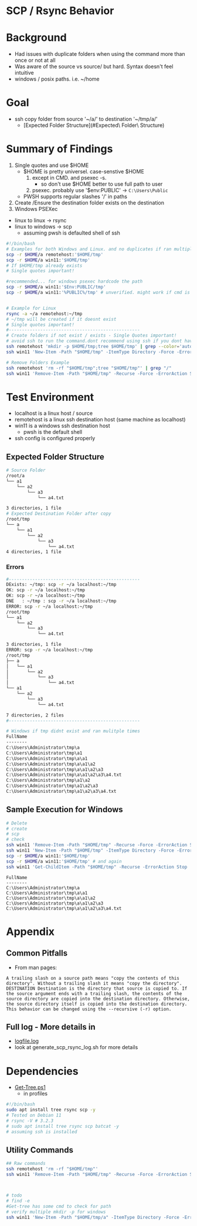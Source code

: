 # SCP / Rsync Behavior
# Background
* Had issues with duplicate folders when using the command more than once or not at all
* Was aware of the source vs source/ but hard. Syntax doesn't feel intuitive
* windows / posix paths. i.e. ~/home
# Goal 
* ssh copy folder from source '~/a/' to destination '~/tmp/a/'
    * [Expected Folder Structure](#Expected\ Folder\ Structure)
    <!-- fixme -->
    <!-- * Expected Folder Structure -->
    <!-- * [Expected Folder Structure](#Expected Folder Structure) -->

# Summary of Findings
1. Single quotes and use $HOME
    * $HOME is pretty universel. case-senstive $HOME
        1. except in CMD. and psexec -s. 
            * so don't use $HOME better to use full path to user
        2. psexec. probably use '$env:PUBLIC' -> `C:\Users\Public`
    * PWSH supports regular slashes '/' in paths
2. Create /Ensure the destination folder exists on the destination
3. Windows PSEXec
* linux to linux -> rsync
    <!-- * assuming rsync is on both. not sure if needed -->
* linux to windows -> scp
    * assuming pwsh is defaulted shell of ssh
```bash
#!/bin/bash
# Examples for both Windows and Linux. and no duplicates if ran multiple times
scp -r $HOME/a remotehost:'$HOME/tmp'
scp -r $HOME/a win11:'$HOME/tmp'
# If $HOME/tmp already exists
# Single quotes important!

#recommended... for windows psexec hardcode the path
scp -r $HOME/a win11:'$Env:PUBLIC/tmp'
scp -r $HOME/a win11:'%PUBLIC%/tmp' # unverified. might work if cmd is default ssh shell


# Example for Linux
rsync -a ~/a remotehost:~/tmp
# ~/tmp will be created if it doesnt exist
# Single quotes important!
#--------------------------------------------------
# Create folders if not exist / exists - Single Quotes important!
# avoid ssh to run the command.dont recommend using ssh if you dont have to. overhead to create connection to run a single command
ssh remotehost 'mkdir -p $HOME/tmp;tree $HOME/tmp' | grep --color='auto' "/"
ssh win11 'New-Item -Path "$HOME/tmp" -ItemType Directory -Force -ErrorAction SilentlyContinue ; Get-ChildItem -Path "$HOME/tmp"'

# Remove Folders Example
ssh remotehost 'rm -rf "$HOME/tmp";tree "$HOME/tmp"' | grep "/"
ssh win11 'Remove-Item -Path "$HOME/tmp" -Recurse -Force -ErrorAction SilentlyContinue ; Get-ChildItem -Path "$HOME/tmp" -ErrorAction SilentlyContinue;write-host 'dir deleted''
```

# Test Environment
* localhost is a linux host / source
* remotehost is a linux ssh destination host (same machine as localhost)
* win11 is a windows ssh destination host
    * pwsh is the default shell
* ssh config is configured properly
## Expected Folder Structure
```bash
# Source Folder
/root/a
└── a1
    └── a2
        └── a3
            └── a4.txt

3 directories, 1 file
# Expected Destination Folder after copy
/root/tmp
└── a
    └── a1
        └── a2
            └── a3
                └── a4.txt
4 directories, 1 file
```
### Errors
```bash
#--------------------------------------------------
DExists: ~/tmp: scp -r ~/a localhost:~/tmp
OK: scp -r ~/a localhost:~/tmp
OK: scp -r ~/a localhost:~/tmp
DNE   : ~/tmp : scp -r ~/a localhost:~/tmp
ERROR: scp -r ~/a localhost:~/tmp
/root/tmp
└── a1
    └── a2
        └── a3
            └── a4.txt

3 directories, 1 file
ERROR: scp -r ~/a localhost:~/tmp
/root/tmp
├── a
│   └── a1
│       └── a2
│           └── a3
│               └── a4.txt
└── a1
    └── a2
        └── a3
            └── a4.txt

7 directories, 2 files
#--------------------------------------------------

# Windows if tmp didnt exist and ran mulitple times
FullName                              
--------                                    
C:\Users\Administrator\tmp\a                
C:\Users\Administrator\tmp\a1               
C:\Users\Administrator\tmp\a\a1             
C:\Users\Administrator\tmp\a\a1\a2          
C:\Users\Administrator\tmp\a\a1\a2\a3       
C:\Users\Administrator\tmp\a\a1\a2\a3\a4.txt
C:\Users\Administrator\tmp\a1\a2            
C:\Users\Administrator\tmp\a1\a2\a3         
C:\Users\Administrator\tmp\a1\a2\a3\a4.txt  
```

## Sample Execution for Windows
```bash
# Delete
# create
# scp
# check
ssh win11 'Remove-Item -Path "$HOME/tmp" -Recurse -Force -ErrorAction SilentlyContinue ; Get-ChildItem -Path "$HOME/tmp" -ErrorAction SilentlyContinue;write-host 'dir deleted''
ssh win11 'New-Item -Path "$HOME/tmp" -ItemType Directory -Force -ErrorAction SilentlyContinue ; Get-ChildItem -Path "$HOME/tmp"'
scp -r $HOME/a win11:'$HOME/tmp'
scp -r $HOME/a win11:'$HOME/tmp' # and again
ssh win11 'Get-ChildItem -Path "$HOME/tmp" -Recurse -ErrorAction Stop | Select-Object -Property FullName -First 10'
```
```log
FullName
--------
C:\Users\Administrator\tmp\a
C:\Users\Administrator\tmp\a\a1
C:\Users\Administrator\tmp\a\a1\a2
C:\Users\Administrator\tmp\a\a1\a2\a3
C:\Users\Administrator\tmp\a\a1\a2\a3\a4.txt
```
# Appendix
## Common Pitfalls



<!-- # Appendix -->
* From man pages:
```
A trailing slash on a source path means "copy the contents of this directory". Without a trailing slash it means "copy the directory". DESTINATION Destination is the directory that source is copied to. If the source argument ends with a trailing slash, the contents of the source directory are copied into the destination directory. Otherwise, the source directory itself is copied into the destination directory. This behavior can be changed using the --recursive (-r) option.
```

## Full log - More details in
<!-- todo add workflow or something -->
* [logfile.log](src\scp_rsync\logfile.log)
* look at generate_scp_rsync_log.sh for more details

# Dependencies
* [Get-Tree.ps1](src\debug_utils\ps1\Get-Tree.ps1)
    * in profiles
```bash
#!/bin/bash
sudo apt install tree rsync scp -y
# Tested on Debian 11
# rsync -V # 3.2.3
# sudo apt install tree rsync scp batcat -y
# assuming ssh is installed

```

## Utility Commands
```bash
## Raw commands
ssh remotehost 'rm -rf "$HOME/tmp"'
ssh win11 'Remove-Item -Path "$HOME/tmp" -Recurse -Force -ErrorAction SilentlyContinue' 



# todo
# find -e 
#Get-tree has some cmd to check for path
# verify multiple mkdir -p for windows
ssh win11 'New-Item -Path "$HOME/tmp/a" -ItemType Directory -Force -ErrorAction SilentlyContinue ; Get-Tree "$HOME/tmp"'
```
<!-- 
ssh remotehost 'rm -rf $HOME/tmp'
tree $HOME/tmp
ssh win11 'Remove-Item -Path "$HOME/tmp" -Recurse -Force;Get-ChildItem -Path "$HOME/tmp"'
ssh win11 'Remove-Item -Path "C:\path\to\directory" -Recurse -Force'

 -->
<!-- ```bash
# debug
mkdir -p $HOME/tmp
New-Item -Path "$HOME" -ItemType Directory -Force
``` -->
<!-- ## Assumptions -->
<!-- * local linux host. ssh targets are linux or windows  -->
<!-- * ssh config is configured properly -->
<!-- * ssh,rsync is configured propertly on both systems -->
<!-- todo. check if rsync is required on both systems / cygwin-->